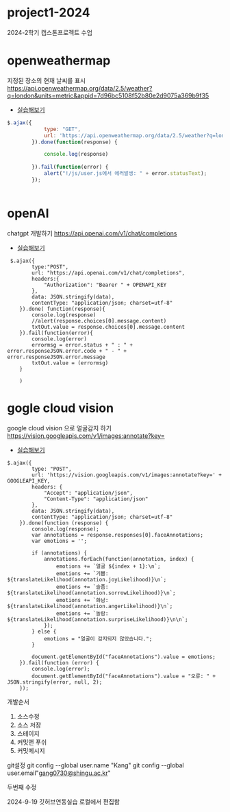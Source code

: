 # project1-2024
2024-2학기 캡스톤프로젝트 수업

# openweathermap

지정된 장소의 현재 날씨를 표시
https://api.openweathermap.org/data/2.5/weather?q=london&units=metric&appid=7d96bc5108f52b80e2d9075a369b9f35
- [실습해보기](https://api.openweathermap.org/data/2.5/weather?q=london&units=metric&appid=7d96bc5108f52b80e2d9075a369b9f35)


```javascript
$.ajax({
			type: "GET",
			url: 'https://api.openweathermap.org/data/2.5/weather?q=london&units=metric&appid=7d96bc5108f52b80e2d9075a369b9f35',
		}).done(function(response) {

            console.log(response)
            
		}).fail(function(error) {
			alert("!/js/user.js에서 에러발생: " + error.statusText);
		});



```


# openAI

chatgpt 개발하기
https://api.openai.com/v1/chat/completions
- [실습해보기](https://api.openai.com/v1/chat/completions)

```
 $.ajax({
        type:"POST",
        url: "https://api.openai.com/v1/chat/completions",
        headers:{
            "Authorization": "Bearer " + OPENAPI_KEY
        },
        data: JSON.stringify(data),
        contentType: "application/json; charset=utf-8"
    }).done( function(response){
        console.log(response)
        //alert(response.choices[0].message.content)
        txtOut.value = response.choices[0].message.content
    }).fail(function(error){
        console.log(error)
        errormsg = error.status + " : " + error.responseJSON.error.code + " - " + error.responseJSON.error.message
        txtOut.value = (errormsg)
    }

    )
```


# gogle cloud vision

google cloud vision 으로 얼굴감지 하기
https://vision.googleapis.com/v1/images:annotate?key=
- [실습해보기](https://vision.googleapis.com/v1/images:annotate?key=)

```
$.ajax({
        type: "POST",
        url: 'https://vision.googleapis.com/v1/images:annotate?key=' + GOOGLEAPI_KEY,
        headers: {
            "Accept": "application/json",
            "Content-Type": "application/json"
        },
        data: JSON.stringify(data),
        contentType: "application/json; charset=utf-8"
    }).done(function (response) {
        console.log(response);
        var annotations = response.responses[0].faceAnnotations;
        var emotions = '';

        if (annotations) {
            annotations.forEach(function(annotation, index) {
                emotions += `얼굴 ${index + 1}:\n`;
                emotions += `기쁨: ${translateLikelihood(annotation.joyLikelihood)}\n`;
                emotions += `슬픔: ${translateLikelihood(annotation.sorrowLikelihood)}\n`;
                emotions += `화남: ${translateLikelihood(annotation.angerLikelihood)}\n`;
                emotions += `놀람: ${translateLikelihood(annotation.surpriseLikelihood)}\n\n`;
            });
        } else {
            emotions = "얼굴이 감지되지 않았습니다.";
        }

        document.getElementById("faceAnnotations").value = emotions;
    }).fail(function (error) {
        console.log(error);
        document.getElementById("faceAnnotations").value = "오류: " + JSON.stringify(error, null, 2);
    });

```


개발순서
1. 소스수정
2. 소스 저장
3. 스테이지
4. 커밋앤 푸쉬
5. 커밋메시지


git설정
git config --global user.name "Kang"
git config --global user.email"gang0730@shingu.ac.kr"


두번째 수정


2024-9-19 깃허브연동실습
로컬에서 편집함
